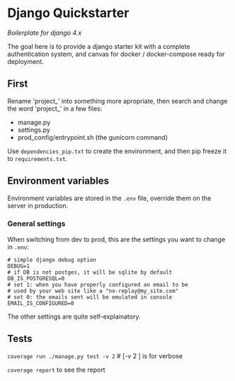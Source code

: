 # Django Quickstarter

*Boilerplate for django 4.x*

The goal here is to provide a django starter kit with a complete authentication system, and canvas for docker / docker-compose ready for
deployment.

## First

Rename 'project_' into something more apropriate, then search and change
 the word 'project_' in a few files:
- manage.py
- settings.py
- prod_config/entrypoint.sh (the gunicorn command)

Use `dependencies_pip.txt` to create the environment, and then pip freeze it
to `requirements.txt`.

## Environment variables

Environment variables are stored in the `.env` file, override them on the
server in production.

### General settings

When switching from dev to prod, this are the settings you want to change
 in `.env`:
```
# simple django debug option
DEBUG=1
# if DB is not postges, it will be sqlite by default
DB_IS_POSTGRESQL=0
# set 1: when you have properly configured an email to be
# used by your web site like a "no-replay@my_site.com"
# set 0: the emails sent will be emulated in console
EMAIL_IS_CONFIGURED=0
```
The other settings are quite self-explainatory.

## Tests

`coverage run ./manage.py test -v 2` # [-v 2 ] is for verbose

`coverage report` to see the report
